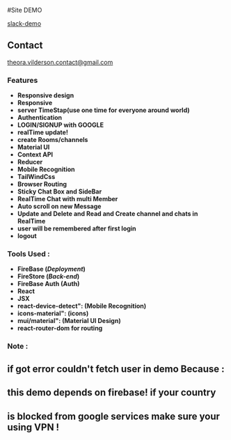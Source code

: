 #Site DEMO

[//]: # "theora.vilderson@gmail.com"

[slack-demo](https://theora-slack-surface-clone.web.app/ "slack")

## Contact

<theora.vilderson.contact@gmail.com>

### Features

-   **Responsive design**
-   **Responsive**
-   **server TimeStap(use one time for everyone around world)**
-   **Authentication**
-   **LOGIN/SIGNUP with GOOGLE**
-   **realTime update!**
-   **create Rooms/channels**
-   **Material UI**
-   **Context API**
-   **Reducer**
-   **Mobile Recognition**
-   **TailWindCss**
-   **Browser Routing**
-   **Sticky Chat Box and SideBar**
-   **RealTime Chat with multi Member**
-   **Auto scroll on new Message**
-   **Update and Delete and Read and Create channel and chats in RealTime**
-   **user will be remembered after first login**
-   **logout**

### Tools Used :

-   **FireBase (_Deployment_)**
-   **FireStore (_Back-end_)**
-   **FireBase Auth (Auth)**
-   **React**
-   **JSX**
-   **react-device-detect": (Mobile Recognition)**
-   **icons-material": (icons)**
-   **mui/material": (Material UI Design)**
-   **react-router-dom for routing**

### Note :

## **if got error couldn't fetch user in demo Because :**

## this demo depends on firebase! if your country

## is blocked from google services make sure your using VPN !

